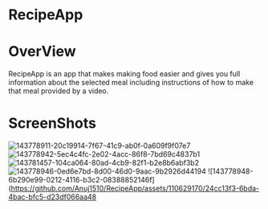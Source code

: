 # RecipeApp
# OverView
RecipeApp is an app that makes making food easier and gives you full information about the selected meal including instructions of how to make that meal provided by a video.
# ScreenShots
![143778911-20c19914-7f67-41c9-ab0f-0a609f9f07e7](https://github.com/Anuj1510/RecipeApp/assets/110629170/4dcd3aea-1d32-47a2-9a8a-b70fc97715ac)
![143778942-5ec4c4fc-2e02-4acc-86f8-7bd69c4837b1](https://github.com/Anuj1510/RecipeApp/assets/110629170/3c8b3d20-9a3e-4964-9a94-f84bef714d22)
![143781457-104ca064-80ad-4cb9-82f1-b2e8b6abf3b2](https://github.com/Anuj1510/RecipeApp/assets/110629170/b97f0393-1170-4796-9688-ec19981b7de2)
![143778946-0ed6e7bd-8d00-46d0-9aac-9b2926d44194](https://github.com/Anuj1510/RecipeApp/assets/110629170/f4fa180d-e3b7-42fb-aff7-d258a592d263)
![143778948-6b290e99-0212-4116-b3c2-08388852146f](https://github.com/Anuj1510/RecipeApp/assets/110629170/24cc13f3-6bda-4bac-bfc5-d23df066aa48
